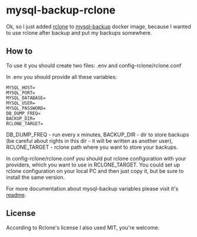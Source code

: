 # mysql-backup-rclone

Ok, so I just added [rclone](https://github.com/rclone/rclone) to [mysql-backup](https://github.com/databacker/mysql-backup) docker image, because I wanted to use rclone after backup and put my backups somewhere.


## How to

To use it you should create two files: .env and config-rclone/rclone.conf

In .env you should provide all these variables:
```
MYSQL_HOST=
MYSQL_PORT=
MYSQL_DATABASE=
MYSQL_USER=
MYSQL_PASSWORD=
DB_DUMP_FREQ=
BACKUP_DIR=
RCLONE_TARGET=
```
DB_DUMP_FREQ - run every x minutes, BACKUP_DIR - dir to store backups (be careful about rights in this dir - it will be written as another user), RCLONE_TARGET - rclone path where you want to store your backups.

In config-rclone/rclone.conf you should put rclone configuration with your providers, which you want to use in RCLONE_TARGET. You could set up rclone configuration on your local PC and then just copy it, but be sure to install the same version.

For more documentation about mysql-backup variables please visit it's [readme](https://github.com/databacker/mysql-backup).


## License

According to Rclone's license I also used MIT, you're welcome.
